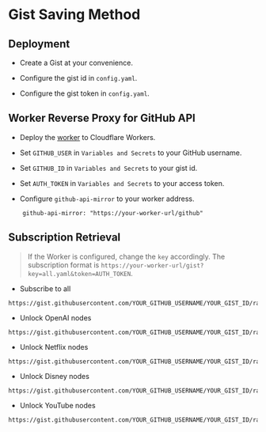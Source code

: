 # Gist Saving Method

## Deployment

- Create a Gist at your convenience.

- Configure the gist id in `config.yaml`.

- Configure the gist token in `config.yaml`.

## Worker Reverse Proxy for GitHub API

- Deploy the [worker](./cloudflare/worker.js) to Cloudflare Workers.

- Set `GITHUB_USER` in `Variables and Secrets` to your GitHub username.

- Set `GITHUB_ID` in `Variables and Secrets` to your gist id.

- Set `AUTH_TOKEN` in `Variables and Secrets` to your access token.

- Configure `github-api-mirror` to your worker address.

```
    github-api-mirror: "https://your-worker-url/github"
```

## Subscription Retrieval

> If the Worker is configured, change the `key` accordingly.
> The subscription format is `https://your-worker-url/gist?key=all.yaml&token=AUTH_TOKEN`.

- Subscribe to all

```
https://gist.githubusercontent.com/YOUR_GITHUB_USERNAME/YOUR_GIST_ID/raw/all.yaml
```

- Unlock OpenAI nodes

```
https://gist.githubusercontent.com/YOUR_GITHUB_USERNAME/YOUR_GIST_ID/raw/openai.yaml
```

- Unlock Netflix nodes

```
https://gist.githubusercontent.com/YOUR_GITHUB_USERNAME/YOUR_GIST_ID/raw/netflix.yaml
```

- Unlock Disney nodes

```
https://gist.githubusercontent.com/YOUR_GITHUB_USERNAME/YOUR_GIST_ID/raw/disney.yaml
```

- Unlock YouTube nodes

```
https://gist.githubusercontent.com/YOUR_GITHUB_USERNAME/YOUR_GIST_ID/raw/youtube.yaml
```
